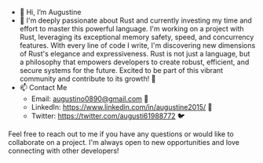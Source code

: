 - 👋 Hi, I’m Augustine
- 🦀 I'm deeply passionate about Rust and currently investing my time and effort to master this powerful language. I'm working on a project with Rust, leveraging its exceptional memory safety, speed, and concurrency features. With every line of code I write, I'm discovering new dimensions of Rust's elegance and expressiveness. Rust is not just a language, but a philosophy that empowers developers to create robust, efficient, and secure systems for the future. Excited to be part of this vibrant community and contribute to its growth! 🦀
- 📫 Contact Me
  - Email: <a href="mailto:augustino0890@gmail.com">augustino0890@gmail.com</a> 📧
  - LinkedIn: <a href="https://www.linkedin.com/in/augustine2015/">https://www.linkedin.com/in/augustine2015/</a> 🔗
  - Twitter: <a href="https://twitter.com/augusti61988772">https://twitter.com/augusti61988772</a> 🐦

Feel free to reach out to me if you have any questions or would like to collaborate on a project. I'm always open to new opportunities and love connecting with other developers!
<!---
augustine0890/augustine0890 is a ✨ special ✨ repository because its `README.md` (this file) appears on your GitHub profile.
You can click the Preview link to take a look at your changes.
--->
